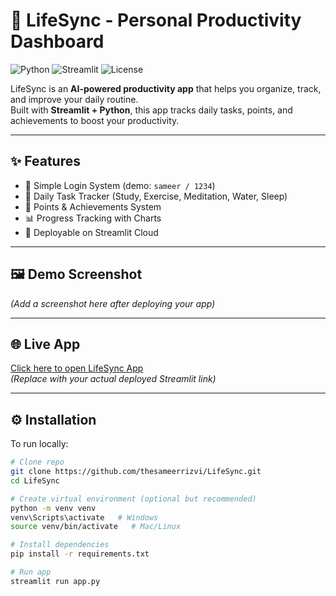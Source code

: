 # 🌟 LifeSync - Personal Productivity Dashboard

![Python](https://img.shields.io/badge/Made%20with-Python-1f425f?style=flat-square) ![Streamlit](https://img.shields.io/badge/Streamlit-App-green?style=flat-square) ![License](https://img.shields.io/badge/License-MIT-blue?style=flat-square)

LifeSync is an **AI-powered productivity app** that helps you organize, track, and improve your daily routine.  
Built with **Streamlit + Python**, this app tracks daily tasks, points, and achievements to boost your productivity.

---

## ✨ Features
- 🔐 Simple Login System (demo: `sameer / 1234`)  
- 📝 Daily Task Tracker (Study, Exercise, Meditation, Water, Sleep)  
- 🎯 Points & Achievements System  
- 📊 Progress Tracking with Charts  
- 🚀 Deployable on Streamlit Cloud  

---

## 🖼️ Demo Screenshot
*(Add a screenshot here after deploying your app)*

---

## 🌐 Live App
[Click here to open LifeSync App](https://your-app-link.streamlit.app)  
*(Replace with your actual deployed Streamlit link)*

---

## ⚙️ Installation

To run locally:

```bash
# Clone repo
git clone https://github.com/thesameerrizvi/LifeSync.git
cd LifeSync

# Create virtual environment (optional but recommended)
python -m venv venv
venv\Scripts\activate   # Windows
source venv/bin/activate   # Mac/Linux

# Install dependencies
pip install -r requirements.txt

# Run app
streamlit run app.py
